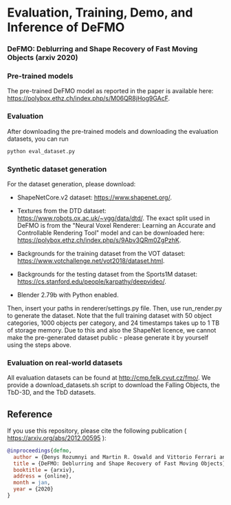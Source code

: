 # Evaluation, Training, Demo, and Inference of DeFMO 

### DeFMO: Deblurring and Shape Recovery of Fast Moving Objects (arxiv 2020)

### Pre-trained models

The pre-trained DeFMO model as reported in the paper is available here: https://polybox.ethz.ch/index.php/s/M06QR8jHog9GAcF.

### Evaluation
After downloading the pre-trained models and downloading the evaluation datasets, you can run
```bash
python eval_dataset.py
```


### Synthetic dataset generation
For the dataset generation, please download: 

* ShapeNetCore.v2 dataset: https://www.shapenet.org/.

* Textures from the DTD dataset: https://www.robots.ox.ac.uk/~vgg/data/dtd/. The exact split used in DeFMO is from the "Neural Voxel Renderer: Learning an Accurate and Controllable Rendering Tool" model and can be downloaded here: https://polybox.ethz.ch/index.php/s/9Abv3QRm0ZgPzhK.

* Backgrounds for the training dataset from the VOT dataset: https://www.votchallenge.net/vot2018/dataset.html. 

* Backgrounds for the testing dataset from the Sports1M dataset: https://cs.stanford.edu/people/karpathy/deepvideo/.

* Blender 2.79b with Python enabled.

Then, insert your paths in renderer/settings.py file. Then, use run_render.py to generate the dataset. Note that the full training dataset with 50 object categories, 1000 objects per category, and 24 timestamps takes up to 1 TB of storage memory. Due to this and also the ShapeNet licence, we cannot make the pre-generated dataset public - please generate it by yourself using the steps above. 

### Evaluation on real-world datasets
All evaluation datasets can be found at http://cmp.felk.cvut.cz/fmo/. We provide a download_datasets.sh script to download the Falling Objects, the TbD-3D, and the TbD datasets.


Reference
------------
If you use this repository, please cite the following publication ( https://arxiv.org/abs/2012.00595 ):

```bibtex
@inproceedings{defmo,
  author = {Denys Rozumnyi and Martin R. Oswald and Vittorio Ferrari and Jiri Matas and Marc Pollefeys},
  title = {DeFMO: Deblurring and Shape Recovery of Fast Moving Objects},
  booktitle = {arxiv},
  address = {online},
  month = jan,
  year = {2020}
}
```
